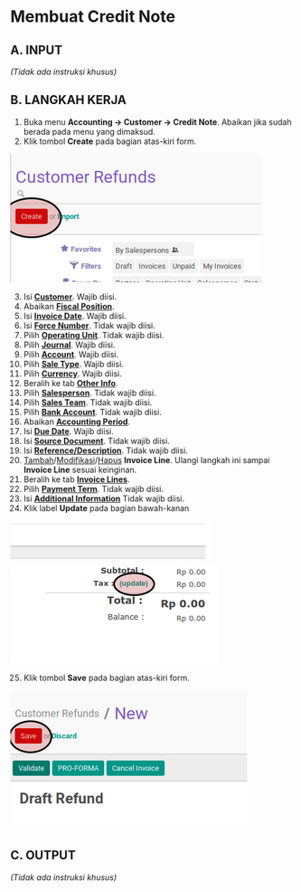 # Membuat Credit Note

## A. INPUT

*(Tidak ada instruksi khusus)*

## B. LANGKAH KERJA

1. Buka menu **Accounting -> Customer -> Credit Note**. Abaikan jika sudah berada pada menu yang dimaksud.
2. Klik tombol **Create** pada bagian atas-kiri form.

![](../../img/credit-note/tombol-create.png)

3. Isi **[Customer](./penjelasan.md#field-customer)**. Wajib diisi.
4. Abaikan **[Fiscal Position](./penjelasan.md#field-fiscal-position)**.
5. Isi **[Invoice Date](./penjelasan.md#field-invoice-date)**. Wajib diisi.
6. Isi **[Force Number](./penjelasan.md#field-force-number)**. Tidak wajib diisi.
7. Pilih **[Operating Unit](./penjelasan.md#field-ou)**. Tidak wajib diisi.
8. Pilih **[Journal](./penjelasan.md#field-journal)**. Wajib diisi.
9. Pilih **[Account](./penjelasan.md#field-account)**. Wajib diisi.
10. Pilih **[Sale Type](./penjelasan.md#field-sale-type)**. Wajib diisi.
11. Pilih **[Currency](./penjelasan.md#field-currency)**. Wajib diisi.
12. Beralih ke tab **[Other Info](./penjelasan.md#penjelasan-tab-other-info)**.
13. Pilih **[Salesperson](./penjelasan.md#field-salesperson)**. Tidak wajib diisi.
14. Pilih **[Sales Team](./penjelasan.md#field-sales-team)**. Tidak wajib diisi.
15. Pilih **[Bank Account](./penjelasan.md#field-bank-account)**. Tidak wajib diisi.
16. Abaikan **[Accounting Period](./penjelasan.md#field-accounting-period)**.
17. Isi **[Due Date](./penjelasan.md#field-due-date)**. Wajib diisi.
18. Isi **[Source Document](./penjelasan.md#field-source-document)**. Tidak wajib diisi.
19. Isi **[Reference/Description](./penjelasan.md#field-reference)**. Tidak wajib diisi.
20. <a name="l20">[Tambah](./membuat-manual-invoice-line.md)/[Modifikasi](./memodifikasi-invoice-line.md)/[Hapus](./menghapus-invoice-line.md) **Invoice Line**</a>. Ulangi langkah ini sampai **Invoice Line** sesuai keinginan.
21. Beralih ke tab **[Invoice Lines](./penjelasan.md#penjelasan-tab-invoice-line)**.
22. Pilih **[Payment Term](./penjelasan.md#field-payment)**. Tidak wajib diisi.
23. Isi **[Additional Information](./penjelasan.md#field-additional-information)** Tidak wajib diisi.
24. Klik label **Update** pada bagian bawah-kanan

![](../../img/credit-note/tombol-update.png)

25. Klik tombol **Save** pada bagian atas-kiri form.

![](../../img/credit-note/tombol-save.png)

## C. OUTPUT

*(Tidak ada instruksi khusus)*
